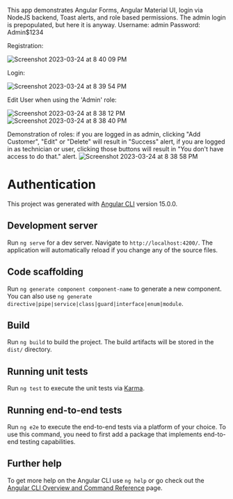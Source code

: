This app demonstrates Angular Forms, Angular Material UI, login via NodeJS backend, Toast alerts, and role based permissions.
The admin login is prepopulated, but here it is anyway.
Username: admin
Password: Admin$1234

Registration:

![Screenshot 2023-03-24 at 8 40 09 PM](https://user-images.githubusercontent.com/100744679/227690104-1cd44aca-9e5f-48d3-aa2c-ba47b1427125.jpg)

Login:

![Screenshot 2023-03-24 at 8 39 54 PM](https://user-images.githubusercontent.com/100744679/227690152-2181942c-91f2-4651-90c2-a187f3ae6219.jpg)

Edit User when using the 'Admin' role:

![Screenshot 2023-03-24 at 8 38 12 PM](https://user-images.githubusercontent.com/100744679/227690170-66124aa0-748e-469c-aa8d-d5a697455ed9.jpg)
![Screenshot 2023-03-24 at 8 38 40 PM](https://user-images.githubusercontent.com/100744679/227690218-1bddbfc8-5b41-4f21-acbf-0efd6430f577.jpg)

Demonstration of roles: if you are logged in as admin, clicking "Add Customer", "Edit" or "Delete" will result in "Success" alert, if you are logged in as technician or user, clicking those buttons will result in "You don't have access to do that." alert.
![Screenshot 2023-03-24 at 8 38 58 PM](https://user-images.githubusercontent.com/100744679/227690230-7188af0e-b474-44af-8453-12d30a832865.jpg)


# Authentication

This project was generated with [Angular CLI](https://github.com/angular/angular-cli) version 15.0.0.

## Development server

Run `ng serve` for a dev server. Navigate to `http://localhost:4200/`. The application will automatically reload if you change any of the source files.

## Code scaffolding

Run `ng generate component component-name` to generate a new component. You can also use `ng generate directive|pipe|service|class|guard|interface|enum|module`.

## Build

Run `ng build` to build the project. The build artifacts will be stored in the `dist/` directory.

## Running unit tests

Run `ng test` to execute the unit tests via [Karma](https://karma-runner.github.io).

## Running end-to-end tests

Run `ng e2e` to execute the end-to-end tests via a platform of your choice. To use this command, you need to first add a package that implements end-to-end testing capabilities.

## Further help

To get more help on the Angular CLI use `ng help` or go check out the [Angular CLI Overview and Command Reference](https://angular.io/cli) page.

